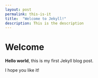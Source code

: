 ```yaml
---
layout: post
permalink: this-is-it
title:  "Welcome to Jekyll!"
description: This is the description
---
```


# Welcome

**Hello world**, this is my first Jekyll blog post.

I hope you like it!